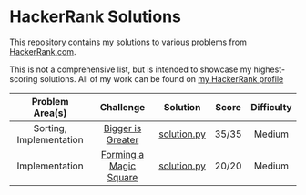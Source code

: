 # HackerRank Solutions

This repository contains my solutions to various problems from [HackerRank.com](https://www.hackerrank.com).

This is not a comprehensive list, but is intended to showcase my highest-scoring solutions. All of my work can be found on [my HackerRank profile](https://www.hackerrank.com/MBailey019)

|                        Problem Area(s)                            |                                                              Challenge                                                              |                                                                                  Solution                                                                                 |  Score  |Difficulty|
|:-----------------------------------------------------------------:|:-----------------------------------------------------------------------------------------------------------------------------------:|:-------------------------------------------------------------------------------------------------------------------------------------------------------------------------:|:-------:|:--------:|
|Sorting, Implementation                                            |[Bigger is Greater](https://www.hackerrank.com/challenges/bigger-is-greater/problem)                                                 |[solution.py](https://github.com/MBailey019/hackerrank-solutions/blob/master/Bigger%20is%20Greater/solution.py)                                                                |35/35    |Medium    |
|Implementation                                            |[Forming a Magic Square](https://www.hackerrank.com/challenges/magic-square-forming/problem)                                                 |[solution.py](https://github.com/MBailey019/hackerrank-solutions/blob/master/Forming%20a%20Magic%20Square/solution.py)                                                                |20/20   |Medium    |
